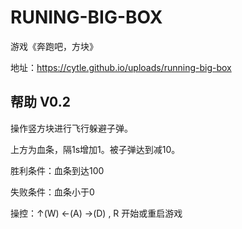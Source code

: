 # RUNING-BIG-BOX

游戏《奔跑吧，方块》

地址：https://cytle.github.io/uploads/running-big-box

## 帮助 V0.2

操作竖方块进行飞行躲避子弹。

上方为血条，隔1s增加1。被子弹达到减10。

胜利条件：血条到达100

失败条件：血条小于0

操控：↑(W) ←(A) →(D)  , R 开始或重启游戏

